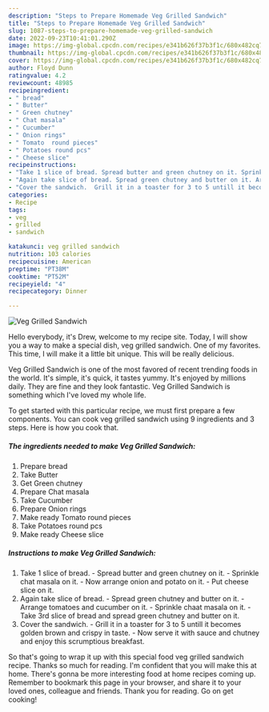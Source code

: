 ```yaml
---
description: "Steps to Prepare Homemade Veg Grilled Sandwich"
title: "Steps to Prepare Homemade Veg Grilled Sandwich"
slug: 1087-steps-to-prepare-homemade-veg-grilled-sandwich
date: 2022-09-23T10:41:01.290Z
image: https://img-global.cpcdn.com/recipes/e341b626f37b3f1c/680x482cq70/veg-grilled-sandwich-recipe-main-photo.jpg
thumbnail: https://img-global.cpcdn.com/recipes/e341b626f37b3f1c/680x482cq70/veg-grilled-sandwich-recipe-main-photo.jpg
cover: https://img-global.cpcdn.com/recipes/e341b626f37b3f1c/680x482cq70/veg-grilled-sandwich-recipe-main-photo.jpg
author: Floyd Dunn
ratingvalue: 4.2
reviewcount: 48985
recipeingredient:
- " bread"
- " Butter"
- " Green chutney"
- " Chat masala"
- " Cucumber"
- " Onion rings"
- " Tomato  round pieces"
- " Potatoes round pcs"
- " Cheese slice"
recipeinstructions:
- "Take 1 slice of bread. Spread butter and green chutney on it. Sprinkle chat masala on it. Now arrange onion and potato on it. Put cheese slice on it."
- "Again take slice of bread. Spread green chutney and butter on it. Arrange tomatoes and cucumber on it. Sprinkle chaat masala on it. Take 3rd slice of bread and spread green chutney and butter on it."
- "Cover the sandwich.  Grill it in a toaster for 3 to 5 untill it becomes golden brown and crispy in taste. Now serve it with sauce and chutney and enjoy this scrumptious breakfast."
categories:
- Recipe
tags:
- veg
- grilled
- sandwich

katakunci: veg grilled sandwich 
nutrition: 103 calories
recipecuisine: American
preptime: "PT38M"
cooktime: "PT52M"
recipeyield: "4"
recipecategory: Dinner

---
```



![Veg Grilled Sandwich](https://img-global.cpcdn.com/recipes/e341b626f37b3f1c/680x482cq70/veg-grilled-sandwich-recipe-main-photo.jpg)

Hello everybody, it's Drew, welcome to my recipe site. Today, I will show you a way to make a special dish, veg grilled sandwich. One of my favorites. This time, I will make it a little bit unique. This will be really delicious.

Veg Grilled Sandwich is one of the most favored of recent trending foods in the world. It's simple, it's quick, it tastes yummy. It's enjoyed by millions daily. They are fine and they look fantastic. Veg Grilled Sandwich is something which I've loved my whole life.




To get started with this particular recipe, we must first prepare a few components. You can cook veg grilled sandwich using 9 ingredients and 3 steps. Here is how you cook that.

<!--inarticleads1-->

##### The ingredients needed to make Veg Grilled Sandwich:

1. Prepare  bread
1. Take  Butter
1. Get  Green chutney
1. Prepare  Chat masala
1. Take  Cucumber
1. Prepare  Onion rings
1. Make ready  Tomato  round pieces
1. Take  Potatoes round pcs
1. Make ready  Cheese slice




<!--inarticleads2-->

##### Instructions to make Veg Grilled Sandwich:

1. Take 1 slice of bread. - Spread butter and green chutney on it. - Sprinkle chat masala on it. - Now arrange onion and potato on it. - Put cheese slice on it.
1. Again take slice of bread. - Spread green chutney and butter on it. - Arrange tomatoes and cucumber on it. - Sprinkle chaat masala on it. - Take 3rd slice of bread and spread green chutney and butter on it.
1. Cover the sandwich.  - Grill it in a toaster for 3 to 5 untill it becomes golden brown and crispy in taste. - Now serve it with sauce and chutney and enjoy this scrumptious breakfast.




So that's going to wrap it up with this special food veg grilled sandwich recipe. Thanks so much for reading. I'm confident that you will make this at home. There's gonna be more interesting food at home recipes coming up. Remember to bookmark this page in your browser, and share it to your loved ones, colleague and friends. Thank you for reading. Go on get cooking!
